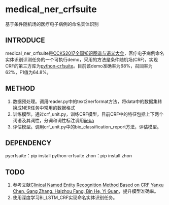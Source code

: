 # medical_ner_crfsuite
基于条件随机场的医疗电子病例的命名实体识别

## INTRODUCE
medical_ner_crfsuite是[CCKS2017全国知识图谱与语义大会](http://www.ccks2017.com/)，医疗电子病例命名实体识别评测任务的一个可执行demo，采用的方法是条件随机场(CRF)，实现CRF的第三方库为[python-crfsuite](https://github.com/scrapinghub/python-crfsuite)。目前该demo准确率为68%，召回率为62%，F1值为64.8%。

## METHOD
1. 数据预处理。调用reader.py中的text2nerformat方法，将data中的数据集转换成NER任务中常用的数据格式
2. 训练模型。通过crf_unit.py，训练CRF模型，目前CRF中的特征包括上下两个词语及其词性，分词和词性标注调用[jieba](https://github.com/fxsjy/jieba)
3. 评估模型。调用crf_unit.py中的bio_classification_report方法，评估模型。

## DEPENDENCY
pycrfsuite：pip install python-crfsuite
zhon：pip install zhon

## TODO
1. 参考文献[Clinical Named Entity Recognition Method Based on CRF Yanxu Chen, Gang Zhang, Haizhou Fang, Bin He, Yi Guan](http://ceur-ws.org/Vol-1976/paper09.pdf)，提升模型准确率。
2. 使用深度学习Bi_LSTM_CRF实现命名实体识别任务。
